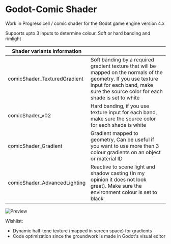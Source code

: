# Godot-Comic Shader
Work in Progress cell / comic shader for the Godot game engine version 4.x

Supports upto 3 inputs to determine colour. Soft or hard banding and rimlight


|Shader variants information     ||
|-------------------------------|-------------|
|comicShader_TexturedGradient  |Soft banding by a required gradient texture that will be mapped on the normals of the geometry. If you use texture input for each band, make sure the source color for each shade is set to white|
|comicShader_v02	            |Hard banding, if you use texture input for each band, make sure the source color for each shade is white|
|comicShader_Gradient          |Gradient mapped to geometry, Can be useful if you want to use more then 3 colour gradients on an object or material ID|
|comicShader_AdvancedLighting   |Reactive to scene light and shadow casting (In my opinion it does not look great). Make sure the environment colour is set to black|


![Preview](https://i.postimg.cc/Dy3bTN6K/kyubuscomicshader4.jpg)

Wishlist:
- Dynamic half-tone texture (mapped in screen space) for gradients
- Code optimization since the groundwork is made in Godot's visual editor
